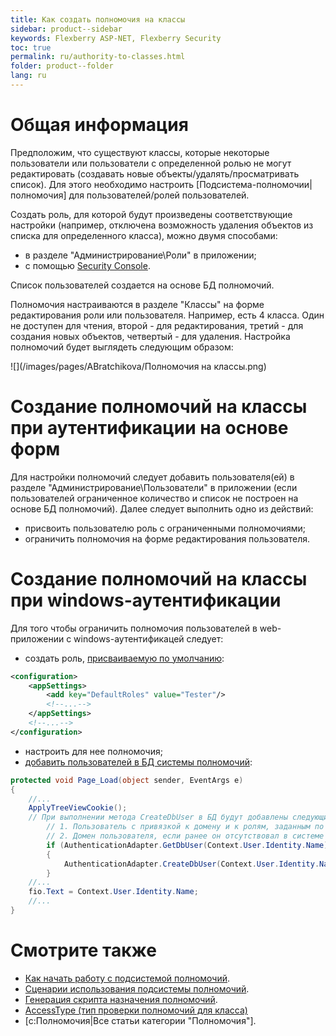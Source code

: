 ```yaml
---
title: Как создать полномочия на классы
sidebar: product--sidebar
keywords: Flexberry ASP-NET, Flexberry Security
toc: true
permalink: ru/authority-to-classes.html
folder: product--folder
lang: ru
---
```

# Общая информация
Предположим, что существуют классы, которые некоторые пользователи или пользователи с определенной ролью не могут редактировать (создавать новые объекты/удалять/просматривать список). Для этого необходимо настроить [Подсистема-полномочии|полномочия] для пользователей/ролей пользователей.

Создать роль, для которой будут произведены соответствующие настройки (например, отключена возможность удаления объектов из списка для определенного класса), можно двумя способами:
* в разделе "Администрирование\Роли" в приложении;
* с помощью [Security Console](security-console.html).

Список пользователей создается на основе БД полномочий.

Полномочия настраиваются в разделе "Классы" на форме редактирования роли или пользователя. Например, есть 4 класса. Один не доступен для чтения, второй - для редактирования, третий - для создания новых объектов, четвертый - для удаления. Настройка полномочий будет выглядеть следующим образом:

![](/images/pages/ABratchikova/Полномочия на классы.png)

# Создание полномочий на классы при аутентификации на основе форм
Для настройки полномочий следует добавить пользователя(ей) в разделе "Администрирование\Пользователи" в приложении (если пользователей ограниченное количество и список не построен на основе БД полномочий). Далее следует выполнить одно из действий:
* присвоить пользователю роль с ограниченными полномочиями;
* ограничить полномочия на форме редактирования пользователя.

# Создание полномочий на классы при windows-аутентификации
Для того чтобы ограничить полномочия пользователей в web-приложении с windows-аутентификацей следует:
* создать роль, [присваиваемую по умолчанию](authentication-adapter.html):

```xml
<configuration>
	<appSettings>
		<add key="DefaultRoles" value="Tester"/>
		<!--...-->
	</appSettings>
	<!--...-->
</configuration>
```
* настроить для нее полномочия;
* [добавить пользователей в БД системы полномочий](authentication-adapter.html):

```cs
protected void Page_Load(object sender, EventArgs e)
{
	//...
	ApplyTreeViewCookie();
	// При выполнении метода CreateDbUser в БД будут добавлены следующие объекты:
        // 1. Пользователь с привязкой к домену и к ролям, заданным по умолчанию. 
        // 2. Домен пользователя, если ранее он отсутствовал в системе полномочий.
        if (AuthenticationAdapter.GetDbUser(Context.User.Identity.Name) == null)
        {
            AuthenticationAdapter.CreateDbUser(Context.User.Identity.Name);
        }
	//...
	fio.Text = Context.User.Identity.Name;
	//...
}
```

# Смотрите также
* [Как начать работу с подсистемой полномочий](how-to-start-work-with-right-manager.html).
* [Сценарии использования подсистемы полномочий](rights-scenarios.html).
* [Генерация скрипта назначения полномочий](permition-script-generation.html).
* [AccessType (тип проверки полномочий для класса)](access-type.html)
* [c:Полномочия|Все статьи категории "Полномочия"].

